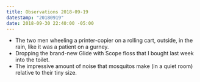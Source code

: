 ```yaml
---
title: Observations 2018-09-19
datestamp: "20180919"
date: 2018-09-30 22:40:00 -05:00
---
```


- The two men wheeling a printer-copier on a rolling cart, outside, in the rain, like it was a patient on a gurney.
- Dropping the brand-new Glide with Scope floss that I bought last week into the toilet.
- The impressive amount of noise that mosquitos make (in a quiet room) relative to their tiny size.
